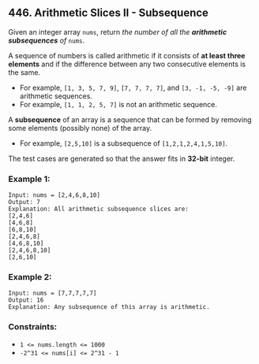 ## 446. Arithmetic Slices II - Subsequence

Given an integer array ```nums```, return *the number of all the **arithmetic subsequences** of* ```nums```.

A sequence of numbers is called arithmetic if it consists of **at least three elements** and if the difference between any two consecutive elements is the same.

* For example, ```[1, 3, 5, 7, 9]```, ```[7, 7, 7, 7]```, and ```[3, -1, -5, -9]``` are arithmetic sequences.
* For example, ```[1, 1, 2, 5, 7]``` is not an arithmetic sequence.

A **subsequence** of an array is a sequence that can be formed by removing some elements (possibly none) of the array.

* For example, ```[2,5,10]``` is a subsequence of ```[1,2,1,2,4,1,5,10]```.

The test cases are generated so that the answer fits in **32-bit** integer.

### Example 1:
```
Input: nums = [2,4,6,8,10]
Output: 7
Explanation: All arithmetic subsequence slices are:
[2,4,6]
[4,6,8]
[6,8,10]
[2,4,6,8]
[4,6,8,10]
[2,4,6,8,10]
[2,6,10]
```
### Example 2:
```
Input: nums = [7,7,7,7,7]
Output: 16
Explanation: Any subsequence of this array is arithmetic.
```

### Constraints:

* ```1 <= nums.length <= 1000```
* ```-2^31 <= nums[i] <= 2^31 - 1```